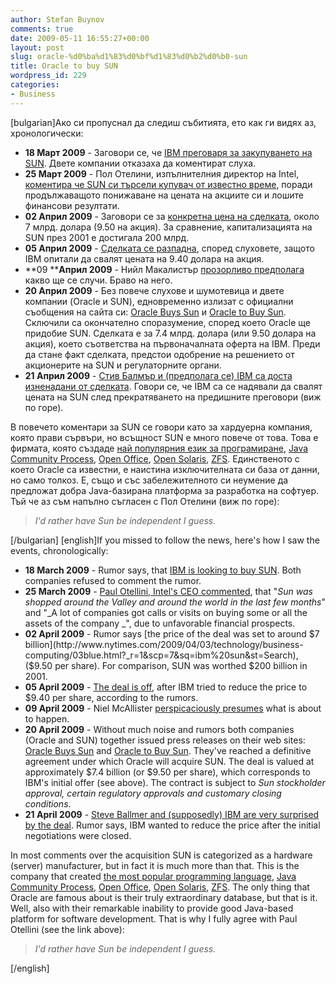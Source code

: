 ```yaml
---
author: Stefan Buynov
comments: true
date: 2009-05-11 16:55:27+00:00
layout: post
slug: oracle-%d0%ba%d1%83%d0%bf%d1%83%d0%b2%d0%b0-sun
title: Oracle to buy SUN
wordpress_id: 229
categories:
- Business
---
```


[bulgarian]Ако си пропуснал да следиш събитията, ето как ги видях аз, хронологически:
	
  * **18 Март 2009** - Заговори се, че [IBM преговаря за закупуването на SUN](http://www.nytimes.com/2009/03/19/technology/companies/19sun.html). Двете компании отказаха да коментират слуха.
  * **25 Март 2009** - Пол Отелини, 	изпълнителния директор на Intel, [коментира че SUN си търсели купувач от известно време](http://blogs.wsj.com/digits/2009/03/25/intel-ceo-weighs-in-on-ibm-sun-talks/), поради продължаващото понижаване на цената на акциите си и лошите финансови резултати.
  * **02 Април 2009** - Заговори се за [конкретна цена на сделката](http://www.nytimes.com/2009/04/03/technology/business-computing/03blue.html?_r=1&scp=7&sq=ibm%20sun&st=Search), около 7 млрд. долара (9.50 на акция). За сравнение, 	капитализацията на SUN през 2001 е достигала 200 млрд.
  * **05 Април 2009** - [Сделката се разпадна](http://www.nytimes.com/2009/04/06/technology/business-computing/06blue.html?_r=1&partner=rss&emc=rss), според слуховете, защото IBM опитали да свалят цената на 9.40 долара 	на акция.
  * **09 ****Април 	2009** - Нийл Макалистър [прозорливо предполага](http://www.infoworld.com/d/developer-world/what-if-oracle-bought-sun-microsystems-859) какво ще се случи. Браво на него.
  * **20 Април 2009** - Без повече слухове и шумотевица и двете компании (Oracle и SUN), едновременно излизат с официални съобщения на сайта си: [Oracle Buys Sun](http://www.oracle.com/us/corporate/press/018363) и [Oracle to Buy Sun](http://www.sun.com/aboutsun/pr/2009-04/sunflash.20090420.1.xml). Сключили са окончателно споразумение, според 	което Oracle ще придобие SUN. Сделката е за 7.4 млрд. долара (или 9.50 долара на акция), което съответства на първоначалната оферта на IBM. Преди да стане факт сделката, предстои одобрение на решението от акционерите на SUN и регулаторните органи.
  * **21 Април 2009** - [Стив Балмър и (предполага се) IBM са доста изненадани от сделката](http://www.zdnetasia.com/news/business/0,39044229,62053383,00.htm). Говори 	се, че IBM са се надявали да свалят цената на SUN след прекратяването на предишните преговори 	(виж по горе).

В повечето коментари за SUN се говори като за хардуерна компания, която прави сървъри, но всъщност SUN е много повече от това. Това е фирмата, която създаде [най популярния език за програмиране](http://www.tiobe.com/index.php/content/paperinfo/tpci/index.html), [Java Community Process](http://jcp.org/), [Open Office](http://www.openoffice.org/), [Open Solaris](http://opensolaris.org/), [ZFS](http://opensolaris.org/os/community/zfs/whatis/). Единственото с което Oracle са известни, е наистина изключителната си база от данни, но само толкоз. Е, също и със забележителното си неумение да предложат добра Java-базирана платформа за разработка на софтуер. Тъй че аз съм напълно съгласен с Пол Отелини (виж по горе):

> _I'd rather have Sun be independent I guess._

[/bulgarian]
[english]If you missed to follow the news, here's how I saw the events, chronologically:
	
  * **18 March 2009** - Rumor says, that [IBM 	is looking to buy SUN](http://www.nytimes.com/2009/03/19/technology/companies/19sun.html). Both companies refused to comment the rumor.
  * **25 March 2009** - [Paul 	Otellini, Intel's CEO commented](http://blogs.wsj.com/digits/2009/03/25/intel-ceo-weighs-in-on-ibm-sun-talks/), that "_Sun 	was shopped around the Valley and around the world in the last few months_" and "_A lot of companies got calls or visits on buying some or all the assets of the company _", due to unfavorable financial prospects.
  * **02 April 2009** - Rumor says [the price of the deal was set to around $7 billion](http://www.nytimes.com/2009/04/03/technology/business-computing/03blue.html?_r=1&scp=7&sq=ibm%20sun&st=Search), ($9.50 per share). For comparison, SUN was worthed $200 	billion in 2001.
  * **05 April 2009** - [The deal is off](http://www.nytimes.com/2009/04/06/technology/business-computing/06blue.html?_r=1&partner=rss&emc=rss), after IBM tried to reduce the price to $9.40 per share, according to the rumors.
  * **09 April 2009** - Niel McAllister [perspicaciously presumes](http://www.infoworld.com/d/developer-world/what-if-oracle-bought-sun-microsystems-859) what is about to happen.
  * **20 April 2009** - Without much noise and rumors both companies (Oracle and SUN) together issued press releases on their web sites: [Oracle 	Buys Sun](http://www.oracle.com/us/corporate/press/018363) and [Oracle to Buy Sun](http://www.sun.com/aboutsun/pr/2009-04/sunflash.20090420.1.xml). They've reached a definitive agreement under which Oracle will acquire SUN. The deal is valued at 	approximately $7.4 billion (or $9.50 per share), which corresponds to IBM's initial offer (see above). The contract is subject to _Sun stockholder approval, certain regulatory approvals and customary closing conditions_.
  * **21 April 2009** - [Steve Ballmer and (supposedly) IBM are very surprised by the deal](http://www.zdnetasia.com/news/business/0,39044229,62053383,00.htm). Rumor says, IBM wanted to reduce the price after the initial negotiations were closed.

In most comments over the acquisition SUN is categorized as a hardware (server) manufacturer, but in fact it is much more than that. This is the company that created [the most popular programming language](http://www.tiobe.com/index.php/content/paperinfo/tpci/index.html), [Java Community Process](http://jcp.org/), [Open Office](http://www.openoffice.org/), [Open Solaris](http://opensolaris.org/), [ZFS](http://opensolaris.org/os/community/zfs/whatis/). The only thing that Oracle are famous about is their truly extraordinary database, but that is it. Well, also with their remarkable inability to provide good Java-based platform for software development. That is why I fully agree with Paul Otellini (see the link above):

> _I'd rather have Sun be independent I guess._

[/english]
